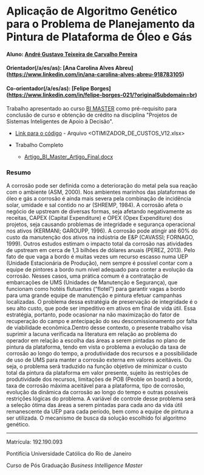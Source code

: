 # Aplicação de Algoritmo Genético para o Problema de Planejamento da Pintura de Plataforma de Óleo e Gás

#### Aluno: [André Gustavo Teixeira de Carvalho Pereira](https://github.com/agtcp)
#### Orientador(/a/es/as): [Ana Carolina Alves Abreu] (https://www.linkedin.com/in/ana-carolina-alves-abreu-918783105)
#### Co-orientador(/a/es/as): [Felipe Borges] (https://www.linkedin.com/in/felipe-borges-021/?originalSubdomain=br) 


Trabalho apresentado ao curso [BI MASTER](https://ica.puc-rio.ai/bi-master) como pré-requisito para conclusão de curso e obtenção de crédito na disciplina "Projetos de Sistemas Inteligentes de Apoio à Decisão".

- [Link para o código](https://github.com/agtcp/CORROSAO) - Arquivo <OTIMIZADOR_DE_CUSTOS_V12.xlsx>


- Trabalho Completo
    - [Artigo_BI_Master_Artigo_Final.docx](https://github.com/agtcp/CORROSAO)
   

### Resumo
A corrosão pode ser definida como a deterioração do metal pela sua reação com o ambiente (ASM, 2000). Nos ambientes marinhos das plataformas de óleo e gás a corrosão é ainda mais severa pela combinação de incidência solar, umidade e sal contido no ar (SHREMP, 1984). A corrosão afeta o negócio de upstream de diversas formas, seja afetando negativamente as receitas, CAPEX (Capital Expenditure) e OPEX (Opex Expenditure) dos projetos, seja causando problemas de integridade e segurança operacional nos ativos (KERMANI; GAROUPP, 1996). A corrosão pode atingir até 60% do custo da manutenção dos ativos na indústria de E&P (CAVASSI; FORNAGO, 1999). Outros estudos estimam o impacto total da corrosão nas atividades de upstream em cerca de 1,3 bilhões de dólares anuais (PEREZ, 2013). Pelo fato de que vaga a bordo é muitas vezes um recurso escasso numa UEP (Unidade Estacionária de Produção), nem sempre é possível contar com a equipe de pintores a bordo num nível adequado para conter a evolução da corrosão. Nesses casos, uma prática comum é a contratação de embarcações de UMS (Unidades de Manutenção e Segurança), que funcionam como hotéis flutuantes (“flotel”) para garantir vagas a bordo para uma grande equipe de manutenção e pintura efetuar campanhas localizadas. O problema dessa estratégia de preservação de integridade é o seu alto custo, que pode ser impeditivo em ativos em final de vida útil. Essa estratégia, portanto, pode ocasionar na não maximização do fator de recuperação do campo e antecipação do seu descomissionamento por falta de viabilidade econômica.Dentro desse contexto, o presente trabalho visa suprimir a lacuna verificada na literatura em relação ao problema do operador em relação a escolha das áreas a serem pintadas no plano de pintura da plataforma, tendo em vista o problema a evolução da taxa de corrosão ao longo do tempo, a produtividade dos recursos e a possibilidade de uso de UMS para manter a corrosão externa em valores aceitáveis. Ou seja, o problema será traduzido na função objetivo de minimizar o custo total da pintura da plataforma em valor presente, sujeito às restrições de produtividade dos recursos, limitações de POB (Peoble on board) a bordo, taxa de corrosão máxima aceitável para a plataforma, tipo de corrosão, evolução da dinâmica da corrosão ao longo do tempo e outras possíveis restrições lógicas do problema. A variável de controle desse problema será a seleção ótima das áreas a serem pintadas para cada ano da vida útil remanescente da UEP para cada período, bem como a equipe de pintura a ser utilizada. O mecanismo de busca da solução escolhido foi algoritmo genético. 

---
Matrícula: 192.190.093

Pontifícia Universidade Católica do Rio de Janeiro

Curso de Pós Graduação *Business Intelligence Master*
